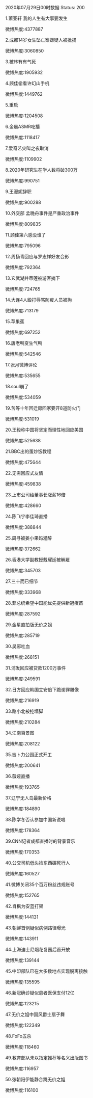 2020年07月29日00时数据
Status: 200

1.萧亚轩 我的人生有大事要发生

微博热度:4377887

2.成都14岁女生坠亡案嫌疑人被批捕

微博热度:3060850

3.被林有有气死

微博热度:1905932

4.顾佳偷看许幻山手机

微博热度:1449762

5.重启

微博热度:1204508

6.金晨ASMR吃播

微博热度:1118417

7.爱奇艺尖叫之夜取消

微博热度:1109902

8.2020年研究生在学人数将破300万

微博热度:990751

9.王漫妮辞职

微博热度:900288

10.外交部 孟晚舟事件是严重政治事件

微博热度:809835

11.顾佳第六感没谁了

微博热度:795096

12.周扬青回应与罗志祥好友合影

微博热度:792364

13.玄武湖并蒂莲被游客摘下

微博热度:724765

14.大连4人殴打辱骂防疫人员被拘

微博热度:713179

15.苹果蕉

微博热度:697252

16.唐老鸭变生气鸭

微博热度:542546

17.张月微博评论

微博热度:535655

18.soul崩了

微博热度:534059

19.苦等十年回迁房回家要开8道防火门

微博热度:531019

20.王毅称中国将坚定而理性地回应美国

微博热度:525638

21.BBC出的蛋炒饭教程

微博热度:475644

22.无需回应式友情

微博热度:459838

23.上市公司给董事长涨薪16倍

微博热度:428660

24.陈飞宇李佳琦直播

微博热度:388844

25.周寻被姜小果妈灌醉

微博热度:372662

26.香港大学副教授戴耀廷被解雇

微博热度:345703

27.三十而已细节

微博热度:333968

28.菲总统希望中国能优先提供新冠疫苗

微博热度:287592

29.金星直拍版无价之姐

微博热度:285719

30.吴邪吐血

微博热度:268151

31.浦发回应被贷款1200万事件

微博热度:249591

32.日方回应韩国立安倍下跪谢罪雕像

微博热度:216919

33.路小北被挖墙脚

微博热度:210284

34.江南百景图

微博热度:208122

35.吉卜力公园正式开工

微博热度:200641

36.薇娅直播

微博热度:193765

37.辽宁无人岛最新价格

微博热度:184890

38.陈学冬否认参加中国新说唱

微博热度:178364

39.CNN记者成都直播时的背景音乐

微博热度:170353

40.公交司机低头捡东西碾死行人

微博热度:160527

41.微博关闭35个百万粉丝违规账号

微博热度:152765

42.肖枫为安蓝打架

微博热度:144131

43.朝鲜首例疑似病例路径曝光

微博热度:143911

44.上海迪士尼烟花复园后首开放

微博热度:139144

45.中印部队已在大多数地点实现脱离接触

微博热度:135595

46.新冠确诊疑似患者医保支付12亿

微博热度:123215

47.无价之姐中国风爵士扇子舞

微博热度:122349

48.FoFo五杀

微博热度:118460

49.教育部从未以指定推荐等名义出版图书

微博热度:116957

50.张朝阳伊能静合跳无价之姐

微博热度:116100

